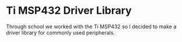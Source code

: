 # Ti MSP432 Driver Library

Through school we worked with the Ti MSP432 so I decided to make a driver library for commonly used peripherals.

